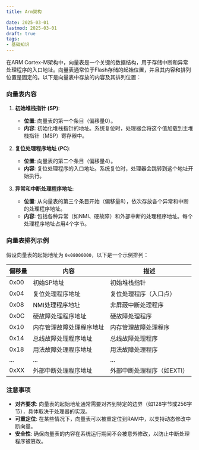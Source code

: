 ```yaml
---
title: Arm架构

date: 2025-03-01
lastmod: 2025-03-01
draft: true
tags:
- 基础知识
---
```




在ARM Cortex-M架构中，向量表是一个关键的数据结构，用于存储中断和异常处理程序的入口地址。向量表通常位于Flash存储的起始位置，并且其内容和排列位置是固定的。以下是向量表中存放的内容及其排列位置：

### 向量表内容

1. **初始堆栈指针 (SP)**:
   - **位置**: 向量表的第一个条目（偏移量0）。
   - **内容**: 初始化堆栈指针的地址。系统复位时，处理器会将这个值加载到主堆栈指针（MSP）寄存器中。

2. **复位处理程序地址 (PC)**:
   - **位置**: 向量表的第二个条目（偏移量4）。
   - **内容**: 复位处理程序的入口地址。系统复位时，处理器会跳转到这个地址开始执行。

3. **异常和中断处理程序地址**:
   - **位置**: 从向量表的第三个条目开始（偏移量8），依次存放各个异常和中断的处理程序地址。
   - **内容**: 包括各种异常（如NMI、硬故障）和外部中断的处理程序地址。每个处理程序地址占用4个字节。

### 向量表排列示例

假设向量表的起始地址为 `0x08000000`，以下是一个示例排列：

| 偏移量 | 内容                     | 描述                       |
| ------ | ------------------------ | -------------------------- |
| 0x00   | 初始SP地址               | 初始堆栈指针               |
| 0x04   | 复位处理程序地址         | 复位处理程序（入口点）     |
| 0x08   | NMI处理程序地址          | 非屏蔽中断处理程序         |
| 0x0C   | 硬故障处理程序地址       | 硬故障处理程序             |
| 0x10   | 内存管理故障处理程序地址 | 内存管理故障处理程序       |
| 0x14   | 总线故障处理程序地址     | 总线故障处理程序           |
| 0x18   | 用法故障处理程序地址     | 用法故障处理程序           |
| ...    | ...                      | ...                        |
| 0xXX   | 外部中断处理程序地址     | 外部中断处理程序（如EXTI） |

### 注意事项

- **对齐要求**: 向量表的起始地址通常需要对齐到特定的边界（如128字节或256字节），具体取决于处理器的实现。
- **可重定位**: 在某些情况下，向量表可以被重定位到RAM中，以支持动态修改中断向量。
- **安全性**: 确保向量表的内容在系统运行期间不会被意外修改，以防止中断处理程序被篡改。